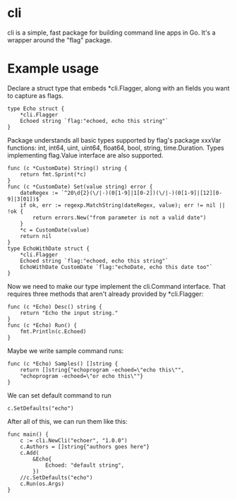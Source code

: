 # cli
cli is a simple, fast package for building command line apps in Go. It's a wrapper around the "flag" package.

# Example usage
Declare a struct type that embeds *cli.Flagger, along with an fields you want to capture as flags.
```
type Echo struct {
    *cli.Flagger
    Echoed string `flag:"echoed, echo this string"`
}
```
Package understands all basic types supported by flag's package xxxVar functions: int, int64, uint, uint64, float64, bool, string, time.Duration. Types implementing flag.Value interface are also supported.
```type CustomDate string
func (c *CustomDate) String() string {
	return fmt.Sprint(*c)
}
func (c *CustomDate) Set(value string) error {
	dateRegex := `^20\d{2}(\/|-)(0[1-9]|1[0-2])(\/|-)(0[1-9]|[12][0-9]|3[01])$`
	if ok, err := regexp.MatchString(dateRegex, value); err != nil || !ok {
		return errors.New("from parameter is not a valid date")
	}
	*c = CustomDate(value)
	return nil
}
type EchoWithDate struct {
    *cli.Flagger
    Echoed string `flag:"echoed, echo this string"`
    EchoWithDate CustomDate `flag:"echoDate, echo this date too"`
}
```
Now we need to make our type implement the cli.Command interface. That requires three methods that aren't already provided by *cli.Flagger:
```
func (c *Echo) Desc() string {
	return "Echo the input string."
}
func (c *Echo) Run() {
	fmt.Println(c.Echoed)
}
```
Maybe we write sample command runs:
```
func (c *Echo) Samples() []string {
	return []string{"echoprogram -echoed=\"echo this\"",
	"echoprogram -echoed=\"or echo this\""}
}
```
We can set default command to run
```
c.SetDefaults("echo")
```
After all of this, we can run them like this:
```
func main() {
	c := cli.NewCli("echoer", "1.0.0")
	c.Authors = []string{"authors goes here"}
	c.Add(
		&Echo{
			Echoed: "default string",
		})
	//c.SetDefaults("echo")
	c.Run(os.Args)
}

```

